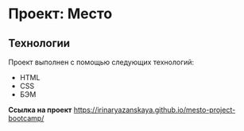 # Проект: Место

## Технологии

Проект выполнен с помощью следующих технологий:

- HTML
- CSS
- БЭМ

**Ссылка на проект** 
https://irinaryazanskaya.github.io/mesto-project-bootcamp/
